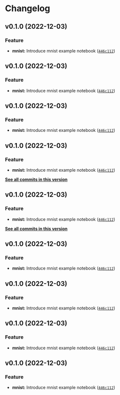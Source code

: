 # Changelog

<!--next-version-placeholder-->

## v0.1.0 (2022-12-03)
### Feature
* **mnist:** Introduce mnist example notebook ([`446c112`](https://gitlab1.ptb.de/ludwig10_masters_thesis/gum-compliant_neural-network_uncertainty-propagation/-/commit/446c112d7a01d5d5a394cf66c64a5c2ec914f5f2))

## v0.1.0 (2022-12-03)
### Feature
* **mnist:** Introduce mnist example notebook ([`446c112`](https://gitlab1.ptb.de/ludwig10_masters_thesis/gum-compliant_neural-network_uncertainty-propagation/-/commit/446c112d7a01d5d5a394cf66c64a5c2ec914f5f2))

## v0.1.0 (2022-12-03)
### Feature
* **mnist:** Introduce mnist example notebook ([`446c112`](https://gitlab.com/ludwig10_masters_thesis/gum-compliant_neural-network_uncertainty-propagation/-/commit/446c112d7a01d5d5a394cf66c64a5c2ec914f5f2))

## v0.1.0 (2022-12-03)
### Feature
* **mnist:** Introduce mnist example notebook ([`446c112`](https://github.com/ludwig10_masters_thesis/gum-compliant_neural-network_uncertainty-propagation/commit/446c112d7a01d5d5a394cf66c64a5c2ec914f5f2))

**[See all commits in this version](https://github.com/ludwig10_masters_thesis/gum-compliant_neural-network_uncertainty-propagation/compare/v0.0.0...v0.1.0)**

## v0.1.0 (2022-12-03)
### Feature
* **mnist:** Introduce mnist example notebook ([`446c112`](https://github.com/ludwig10_masters_thesis/gum-compliant_neural-network_uncertainty-propagation/commit/446c112d7a01d5d5a394cf66c64a5c2ec914f5f2))

**[See all commits in this version](https://github.com/ludwig10_masters_thesis/gum-compliant_neural-network_uncertainty-propagation/compare/v0.0.0...v0.1.0)**

## v0.1.0 (2022-12-03)
### Feature
* **mnist:** Introduce mnist example notebook ([`446c112`](https://gitlab1.ptb.de/ludwig10_masters_thesis/gum-compliant_neural-network_uncertainty-propagation/-/commit/446c112d7a01d5d5a394cf66c64a5c2ec914f5f2))

## v0.1.0 (2022-12-03)
### Feature
* **mnist:** Introduce mnist example notebook ([`446c112`](https://gitlab1.ptb.de/ludwig10_masters_thesis/gum-compliant_neural-network_uncertainty-propagation/-/commit/446c112d7a01d5d5a394cf66c64a5c2ec914f5f2))

## v0.1.0 (2022-12-03)
### Feature
* **mnist:** Introduce mnist example notebook ([`446c112`](https://gitlab1.ptb.de/ludwig10_masters_thesis/gum-compliant_neural-network_uncertainty-propagation/-/commit/446c112d7a01d5d5a394cf66c64a5c2ec914f5f2))

## v0.1.0 (2022-12-03)
### Feature
* **mnist:** Introduce mnist example notebook ([`446c112`](https://gitlab1.ptb.de/ludwig10_masters_thesis/gum-compliant_neural-network_uncertainty-propagation/-/commit/446c112d7a01d5d5a394cf66c64a5c2ec914f5f2))
